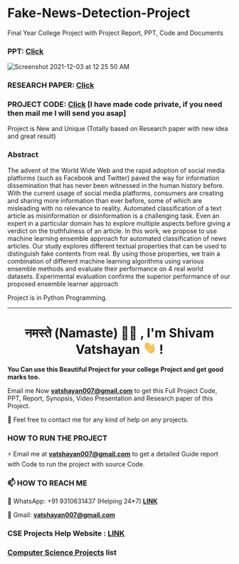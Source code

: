 # Fake-News-Detection-Project
Final Year College Project with Project Report, PPT, Code and Documents 

### PPT: [Click](https://docs.google.com/presentation/d/1jZESRx4RjRvxPXxd8eY6lSJgdPk4RRli7NmmYUhcaeM/edit?usp=sharing)
![Screenshot 2021-12-03 at 12 25 50 AM](https://user-images.githubusercontent.com/28294942/144485388-ab0cb531-51b8-457e-8984-f2a54aeb4ea3.png)

### RESEARCH PAPER: [Click](https://www.hindawi.com/journals/complexity/2020/8885861/)

### PROJECT CODE: [Click](https://github.com/Vatshayan/Fake-News-Detection-Project/blob/main/fake_news_code_d.ipynb) [I have made code private, if you need then mail me I will send you asap]

Project is New and Unique (Totally based on Research paper with new idea and great result) 


### Abstract
The advent of the World Wide Web and the rapid adoption of social media platforms (such as Facebook and Twitter) paved the way for information dissemination that has never been witnessed in the human history before. With the current usage of social media platforms, consumers are creating and sharing more information than ever before, some of which are misleading with no relevance to reality. Automated classification of a text article as misinformation or disinformation is a challenging task. Even an expert in a particular domain has to explore multiple aspects before giving a verdict on the truthfulness of an article. In this work, we propose to use machine learning ensemble approach for automated classification of news articles. Our study explores different textual properties that can be used to distinguish fake contents from real. By using those properties, we train a combination of different machine learning algorithms using various ensemble methods and evaluate their performance on 4 real world datasets. Experimental evaluation confirms the superior performance of our proposed ensemble learner approach 

Project is in Python Programming.

______________________________________________________________________________________________________________
<h1 align="center"> नमस्ते (Namaste) 🙏🏻 , I'm Shivam Vatshayan <img src="https://raw.githubusercontent.com/ABSphreak/ABSphreak/master/gifs/Hi.gif" width="30px"> ! </h1>

**You Can use this Beautiful Project for your college Project and get good marks too.**

Email me Now **vatshayan007@gmail.com** to get this Full Project Code, PPT, Report, Synopsis, Video Presentation and Research paper of this Project.

💌 Feel free to contact me for any kind of help on any projects.
 
### HOW TO RUN THE PROJECT
⚡ Email me at **vatshayan007@gmail.com** to get a detailed Guide report with Code to run the project with source Code.

### 📫 HOW TO REACH ME 

💬 WhatsApp: +91 9310631437 (Helping 24*7)  **[LINK](https://wa.me/message/CHWN2AHCPMAZK1)** 

💬 Gmail: **vatshayan007@gmail.com**


### CSE Projects Help Website : [LINK](https://www.cse-projects.com)

### [Computer Science Projects](https://computerscienceproject.com) list 


